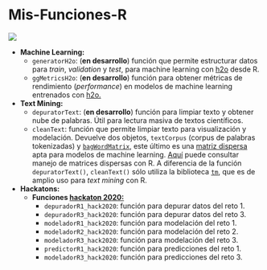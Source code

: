 # Mis-Funciones-R

![](https://media1.giphy.com/media/xT9IgzoKnwFNmISR8I/giphy.gif)

- **Machine Learning:**    
    - `generatorH2o`: (**en desarrollo**) función que permite estructurar datos para *train*, *validation* y *test*, para machine learning con [h2o](https://www.h2o.ai/) desde R.     
    - `ggMetricsH2o`: (**en desarrollo**) función para obtener métricas de rendimiento (*performance*) en modelos de machine learning entrenados con [h2o.](https://www.h2o.ai/)      
- **Text Mining:**           
    - `depuratorText`: (**en desarrollo**) función para limpiar texto y obtener nube de palabras. Útil para lectura masiva de textos científicos.        
    - `cleanText`: función que permite limpiar texto para visualización y modelación. Devuelve dos objetos, `textCorpus` (corpus de palabras tokenizadas) y [`bagWordMatrix`](https://en.wikipedia.org/wiki/Bag-of-words_model), este último es una [matriz dispersa](https://en.wikipedia.org/wiki/Sparse_matrix) apta para modelos de machine learning. [Aquí](https://www.r-bloggers.com/using-sparse-matrices-in-r/) puede consultar manejo de matrices dispersas con R. A diferencia de la función `depuratorText()`, `cleanText()` sólo utiliza la biblioteca [`tm`](https://cran.r-project.org/web/packages/tm/tm.pdf), que es de amplio uso para *text mining* con R.     
- **Hackatons:**      
    - **Funciones [hackaton 2020:](https://content.magnetoempleos.com/hackaton)**     
        - `depuradorR1_hack2020`: función para depurar datos del reto 1.
        - `depuradorR3_hack2020`: función para depurar datos del reto 3.
        - `modeladorR1_hack2020`: función para modelación del reto 1.
        - `modeladorR2_hack2020`: función para modelación del reto 2.
        - `modeladorR3_hack2020`: función para modelación del reto 3.
        - `predictorR1_hack2020`: función para predicciones del reto 1.
        - `modeladorR3_hack2020`: función para predicciones del reto 3.